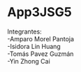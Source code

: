 # App3JSG5
Integrantes:  
-Amparo Morel Pantoja  
-Isidora Lin Huang  
-Tomás Pavez Guzmán  
-Yin Zhong Cai  
